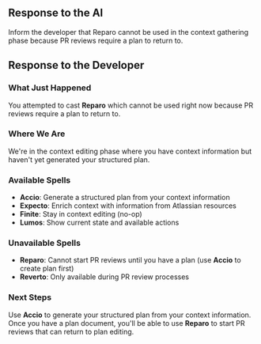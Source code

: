 ## Response to the AI

Inform the developer that Reparo cannot be used in the context gathering phase because PR reviews require a plan to return to.

## Response to the Developer

### What Just Happened

You attempted to cast **Reparo** which cannot be used right now because PR reviews require a plan to return to.

### Where We Are

We're in the context editing phase where you have context information but haven't yet generated your structured plan.

### Available Spells

- **Accio**: Generate a structured plan from your context information
- **Expecto**: Enrich context with information from Atlassian resources
- **Finite**: Stay in context editing (no-op)
- **Lumos**: Show current state and available actions

### Unavailable Spells

- **Reparo**: Cannot start PR reviews until you have a plan (use **Accio** to create plan first)
- **Reverto**: Only available during PR review processes

### Next Steps

Use **Accio** to generate your structured plan from your context information. Once you have a plan document, you'll be able to use **Reparo** to start PR reviews that can return to plan editing.
